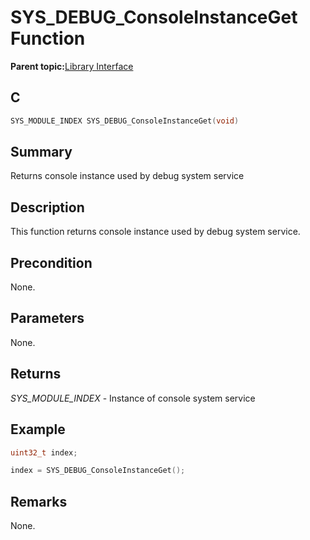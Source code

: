 # SYS\_DEBUG\_ConsoleInstanceGet Function

**Parent topic:**[Library Interface](GUID-3CBAD06F-CC26-46CB-AF78-AE7790F210D6.md)

## C

```c
SYS_MODULE_INDEX SYS_DEBUG_ConsoleInstanceGet(void)
```

## Summary

Returns console instance used by debug system service

## Description

This function returns console instance used by debug system service.

## Precondition

None.

## Parameters

None.

## Returns

*SYS\_MODULE\_INDEX* - Instance of console system service

## Example

```c
uint32_t index;

index = SYS_DEBUG_ConsoleInstanceGet();

```

## Remarks

None.

